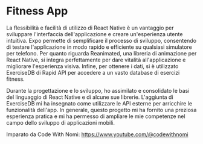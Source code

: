 # Fitness App

La flessibilità e facilità di utilizzo di React Native è un vantaggio per sviluppare l'interfaccia dell'applicazione e creare un'esperienza utente intuitiva. Expo permette di semplificare il processo di sviluppo, consentendo di testare l'applicazione in modo rapido e efficiente su qualsiasi simulatore per telefono. Per quanto riguarda Reanimated, una libreria di animazione per React Native, si integra perfettamente per dare vitalità all'applicazione e migliorare l'esperienza visiva. Infine, per ottenere i dati, si è utilizzato ExerciseDB di Rapid API per accedere a un vasto database di esercizi fitness.

Durante la progettazione e lo sviluppo, ho assimilato e consolidato le basi del linguaggio di React Native e di alcune sue librerie. L'aggiunta di ExerciseDB  mi ha insegnato come utilizzare le API esterne per arricchire le funzionalità dell'app. In generale, questo progetto mi ha fornito una preziosa esperienza pratica e mi ha permesso di ampliare le mie competenze nel campo dello sviluppo di applicazioni mobili.

Imparato da Code With Nomi: https://www.youtube.com/@codewithnomi 
